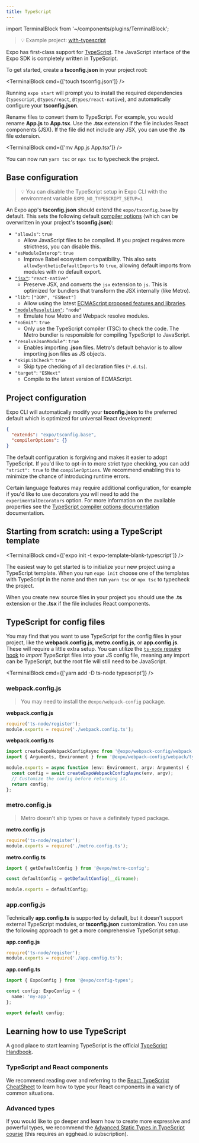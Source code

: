 ```yaml
---
title: TypeScript
---
```


import TerminalBlock from '~/components/plugins/TerminalBlock';

> 💡 Example project: [with-typescript](https://github.com/expo/examples/tree/master/with-typescript)

Expo has first-class support for [TypeScript](https://www.typescriptlang.org/). The JavaScript interface of the Expo SDK is completely written in TypeScript.

To get started, create a **tsconfig.json** in your project root:

<TerminalBlock cmd={['touch tsconfig.json']} />

Running `expo start` will prompt you to install the required dependencies (`typescript`, `@types/react`, `@types/react-native`), and automatically configure your **tsconfig.json**.

Rename files to convert them to TypeScript. For example, you would rename **App.js** to **App.tsx**. Use the **.tsx** extension if the file includes React components (JSX). If the file did not include any JSX, you can use the **.ts** file extension.

<TerminalBlock cmd={['mv App.js App.tsx']} />

You can now run `yarn tsc` or `npx tsc` to typecheck the project.

## Base configuration

> 💡 You can disable the TypeScript setup in Expo CLI with the environment variable `EXPO_NO_TYPESCRIPT_SETUP=1`

An Expo app's **tsconfig.json** should extend the `expo/tsconfig.base` by default. This sets the following default [compiler options][tsc-compileroptions] (which can be overwritten in your project's **tsconfig.json**):

- `"allowJs"`: `true`
  - Allow JavaScript files to be compiled. If you project requires more strictness, you can disable this.
- `"esModuleInterop"`: `true`
  - Improve Babel ecosystem compatibility. This also sets `allowSyntheticDefaultImports` to `true`, allowing default imports from modules with no default export.
- [`"jsx"`][tsc-jsx]: `"react-native"`
  - Preserve JSX, and converts the `jsx` extension to `js`. This is optimized for bundlers that transform the JSX internally (like Metro).
- `"lib"`: `["DOM", "ESNext"]`
  - Allow using the latest [ECMAScript proposed features and libraries](https://github.com/tc39/proposals).
- [`"moduleResolution"`][tsc-moduleresolution]: `"node"`
  - Emulate how Metro and Webpack resolve modules.
- `"noEmit"`: `true`
  - Only use the TypeScript compiler (TSC) to check the code. The Metro bundler is responsible for compiling TypeScript to JavaScript.
- `"resolveJsonModule"`: `true`
  - Enables importing **.json** files. Metro's default behavior is to allow importing json files as JS objects.
- `"skipLibCheck"`: `true`
  - Skip type checking of all declaration files (`*.d.ts`).
- `"target"`: `"ESNext"`
  - Compile to the latest version of ECMAScript.

[tsc-jsx]: https://www.typescriptlang.org/docs/handbook/jsx.html
[tsc-compileroptions]: https://www.typescriptlang.org/docs/handbook/compiler-options.html
[tsc-moduleresolution]: https://www.typescriptlang.org/docs/handbook/module-resolution.html

## Project configuration

Expo CLI will automatically modify your **tsconfig.json** to the preferred default which is optimized for universal React development:

```json
{
  "extends": "expo/tsconfig.base",
  "compilerOptions": {}
}
```

The default configuration is forgiving and makes it easier to adopt TypeScript. If you'd like to opt-in to more strict type checking, you can add `"strict": true` to the `compilerOptions`. We recommend enabling this to minimize the chance of introducing runtime errors.

Certain language features may require additional configuration, for example if you'd like to use decorators you will need to add the `experimentalDecorators` option. For more information on the available properties see the [TypeScript compiler options documentation](https://www.typescriptlang.org/docs/handbook/compiler-options.html) documentation.

## Starting from scratch: using a TypeScript template

<TerminalBlock cmd={['expo init -t expo-template-blank-typescript']} />

The easiest way to get started is to initialize your new project using a TypeScript template. When you run `expo init` choose one of the templates with TypeScript in the name and then run `yarn tsc` or `npx tsc` to typecheck the project.

When you create new source files in your project you should use the **.ts** extension or the **.tsx** if the file includes React components.

## TypeScript for config files

You may find that you want to use TypeScript for the config files in your project, like the **webpack.config.js**, **metro.config.js**, or **app.config.js**. These will require a little extra setup. You can utilize the [`ts-node` require hook](https://github.com/TypeStrong/ts-node#programmatic) to _import_ TypeScript files into your JS config file, meaning any import can be TypeScript, but the root file will still need to be JavaScript.

<TerminalBlock cmd={['yarn add -D ts-node typescript']} />

### webpack.config.js

> You may need to install the `@expo/webpack-config` package.

**webpack.config.js**

```js
require('ts-node/register');
module.exports = require('./webpack.config.ts');
```

**webpack.config.ts**

```ts
import createExpoWebpackConfigAsync from '@expo/webpack-config/webpack';
import { Arguments, Environment } from '@expo/webpack-config/webpack/types';

module.exports = async function (env: Environment, argv: Arguments) {
  const config = await createExpoWebpackConfigAsync(env, argv);
  // Customize the config before returning it.
  return config;
};
```

### metro.config.js

> Metro doesn't ship types or have a definitely typed package.

**metro.config.js**

```js
require('ts-node/register');
module.exports = require('./metro.config.ts');
```

**metro.config.ts**

```ts
import { getDefaultConfig } from '@expo/metro-config';

const defaultConfig = getDefaultConfig(__dirname);

module.exports = defaultConfig;
```

### app.config.js

Technically **app.config.ts** is supported by default, but it doesn't support external TypeScript modules, or **tsconfig.json** customization. You can use the following approach to get a more comprehensive TypeScript setup.

**app.config.js**

```js
require('ts-node/register');
module.exports = require('./app.config.ts');
```

**app.config.ts**

```ts
import { ExpoConfig } from '@expo/config-types';

const config: ExpoConfig = {
  name: 'my-app',
};

export default config;
```

## Learning how to use TypeScript

A good place to start learning TypeScript is the official [TypeScript Handbook](https://www.typescriptlang.org/docs/handbook/basic-types.html).

### TypeScript and React components

We recommend reading over and referring to the [React TypeScript CheatSheet](https://github.com/typescript-cheatsheets/react) to learn how to type your React components in a variety of common situations.

### Advanced types

If you would like to go deeper and learn how to create more expressive and powerful types, we recommend the [Advanced Static Types in TypeScript course](https://egghead.io/courses/advanced-static-types-in-typescript) (this requires an egghead.io subscription).
